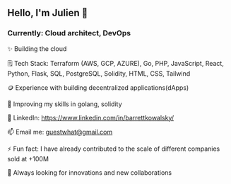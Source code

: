 ## Hello, I'm Julien 👋

### Currently: Cloud architect, DevOps 
✨ Building the cloud


🗒️ Tech Stack: Terraform (AWS, GCP, AZURE), Go, PHP, JavaScript, React, Python, Flask, SQL, PostgreSQL, Solidity, HTML, CSS, Tailwind

🪙 Experience with building decentralized applications(dApps)

🧠 Improving my skills in golang, solidity

👤 LinkedIn: https://www.linkedin.com/in/barrettkowalsky/

📫 Email me: guestwhat@gmail.com

⚡ Fun fact: I have already contributed to the scale of different companies sold at +100M

👯 Always looking for innovations and new collaborations

<!--
**jlestel/jlestel** is a ✨ _special_ ✨ repository because its `README.md` (this file) appears on your GitHub profile.

Here are some ideas to get you started:

- 🔭 I’m currently working on ...
- 🌱 I’m currently learning ...
- 👯 I’m looking to collaborate on ...
- 🤔 I’m looking for help with ...
- 💬 Ask me about ...
- 📫 How to reach me: ...
- 😄 Pronouns: ...
- ⚡ Fun fact: ...
-->
